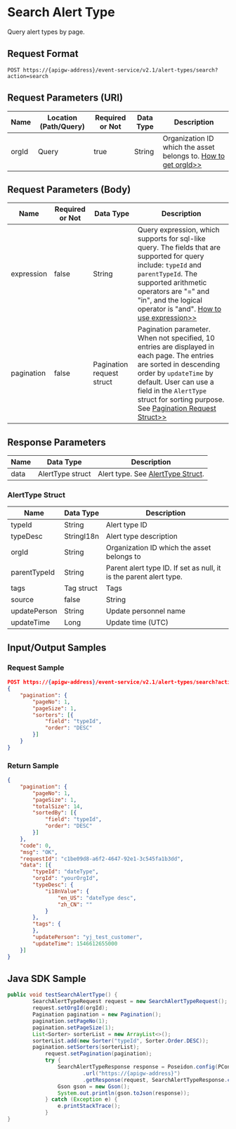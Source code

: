 # Search Alert Type



Query alert types by page.

## Request Format

```
POST https://{apigw-address}/event-service/v2.1/alert-types/search?action=search
```

## Request Parameters (URI)

| Name | Location (Path/Query) | Required or Not | Data Type | Description |
|---------------|------------------|----------|-----------|--------------|
| orgId         | Query            | true     | String    | Organization ID which the asset belongs to. [How to get orgId>>](/docs/api/en/2.0.9/api_faqs#how-to-get-organization-id-orgid-orgid)                |
                                                                 

## Request Parameters (Body)
| Name            | Required or Not | Data Type | Description |
|------|-----------------|-----------|-------------|
| expression         | false    | String   | Query expression, which supports for sql-like query. The fields that are supported for query include: `typeId` and `parentTypeId`. The supported arithmetic operators are "=" and "in", and the logical operator is "and". [How to use expression>>](/docs/api/en/2.0.9/api_faqs.html#how-to-use-expression)|
| pagination     | false     | Pagination request struct    | Pagination parameter. When not specified, 10 entries are displayed in each page. The entries are sorted in descending order by `updateTime` by default. User can use a field in the `AlertType` struct for sorting purpose. See [Pagination Request Struct>>](/docs/api/en/2.0.9/overview.html#pagination-request-struct) |

## Response Parameters

| Name | Data Type     | Description          |
|-------|----------------|---------------------------|
| data  | AlertType struct  | Alert type. See [AlertType Struct](/docs/api/en/2.0.9/event/search_alert_type.html#alerttype-struct-alerttype). |

### AlertType Struct <alerttype>

| Name | Data Type     | Description          |
|----------------|-----------------------|----------|
| typeId        | String                | Alert type ID|
| typeDesc   | StringI18n            | Alert type description|
| orgId          | String                |  Organization ID which the asset belongs to|
| parentTypeId        | String          | Parent alert type ID. If set as null, it is the parent alert type. |
| tags        | Tag struct          | Tags|
| source |false| String |Customized data source that indicates the data source to which the alert type applies. "null" for applying to EnOS Cloud; "edge" for applying to EnOS Edge.|
| updatePerson        | String                | Update personnel name|
| updateTime    | Long                | Update time (UTC)



## Input/Output Samples

### Request Sample

```json
POST https://{apigw-address}/event-service/v2.1/alert-types/search?action=search&orgId=1c499110e8800000
{
	"pagination": {
		"pageNo": 1,
		"pageSize": 1,
		"sorters": [{
			"field": "typeId",
			"order": "DESC"
		}]
	}
}
```

### Return Sample

```json
{
	"pagination": {
		"pageNo": 1,
		"pageSize": 1,
		"totalSize": 14,
		"sortedBy": [{
			"field": "typeId",
			"order": "DESC"
		}]
	},
	"code": 0,
	"msg": "OK",
	"requestId": "c1be09d8-a6f2-4647-92e1-3c545fa1b3dd",
	"data": [{
		"typeId": "dateType",
		"orgId": "yourOrgId",
		"typeDesc": {
			"i18nValue": {
				"en_US": "dateType desc",
				"zh_CN": ""
			}
		},
		"tags": {		
		},
		"updatePerson": "yj_test_customer",
		"updateTime": 1546612655000
	}]
}
```

## Java SDK Sample

```java
public void testSearchAlertType() {  
        SearchAlertTypeRequest request = new SearchAlertTypeRequest();  
        request.setOrgId(orgId);  
        Pagination pagination = new Pagination();  
        pagination.setPageNo(1);  
        pagination.setPageSize(1);  
        List<Sorter> sorterList = new ArrayList<>();  
        sorterList.add(new Sorter("typeId", Sorter.Order.DESC));  
        pagination.setSorters(sorterList);  
	        request.setPagination(pagination);  
	        try {  
	            SearchAlertTypeResponse response = Poseidon.config(PConfig.init().appKey(accessKey).appSecret(secretKey).debug())  
	                    .url("https://{apigw-address}")  
	                    .getResponse(request, SearchAlertTypeResponse.class);  
	            Gson gson = new Gson();  
	            System.out.println(gson.toJson(response));  
	        } catch (Exception e) {  
	            e.printStackTrace();  
	        }  
}
```